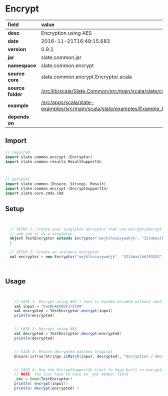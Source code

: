 # Encrypt

| field | value  | 
|:--|:--|
| **desc** | Encryption using AES | 
| **date**| 2016-11-21T16:49:15.683 |
| **version** | 0.9.1  |
| **jar** | slate.common.jar  |
| **namespace** | slate.common.encrypt  |
| **source core** | slate.common.encrypt.Encryptor.scala  |
| **source folder** | [/src/lib/scala/Slate.Common/src/main/scala/slate/common/encrypt](https://github.com/code-helix/slatekit/tree/master/src/lib/scala/Slate.Common/src/main/scala/slate/common/encrypt)  |
| **example** | [/src/apps/scala/slate-examples/src/main/scala/slate/examples/Example_Encryptor.scala](https://github.com/code-helix/slatekit/tree/master/src/apps/scala/slate-examples/src/main/scala/slate/examples/Example_Encryptor.scala) |
| **depends on** |   |

## Import
```scala 
// required 
import slate.common.encrypt.{Encryptor}
import slate.common.results.ResultSupportIn



// optional 
import slate.common.{Ensure, Strings, Result}
import slate.common.encrypt.{EncryptSupportIn}
import slate.core.cmds.Cmd


```

## Setup
```scala


  // SETUP 1: Create your singleton encryptor that can encrypt/decrypt using your custom key/secret.
  // and use it as a singleton.
  object TestEncryptor extends Encryptor("wejklhviuxywehjk", "3214maslkdf03292"){
  }

  // SETUP 2: Create an instance encryptor
  val encryptor = new Encryptor("wejklhviuxywehjk", "3214maslkdf03292")

  

```

## Usage
```scala


    // CASE 1: Encrypt using AES ( text is base64 encoded without newlines )
    val input = "basMoAKSKDFJrd789"
    val encrypted = TestEncryptor.encrypt(input)
    println(encrypted)


    // CASE 2: Decrypt using AES
    val decrypted = TestEncryptor.decrypt(encrypted)
    println(decrypted)


    // CASE 3: Ensure decrypted matches original
    Ensure.isTrue(Strings.isMatch(input, decrypted), "Encryption / decrypting does not work")


    // CASE 4: Use the EncryptSupportIn trait to have built in encrypt/decrypt methods
    // NOTE: You just have to have an _enc member field
    _enc = Some(TestEncryptor)
    println( encrypt(input))
    println( decrypt(encrypted) )

    

```

